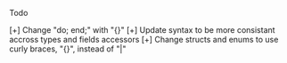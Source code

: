 Todo

[+] Change "do; end;" with "{}"
[+] Update syntax to be more consistant accross types and fields accessors
[+] Change structs and enums to use curly braces, "{}", instead of "|"
